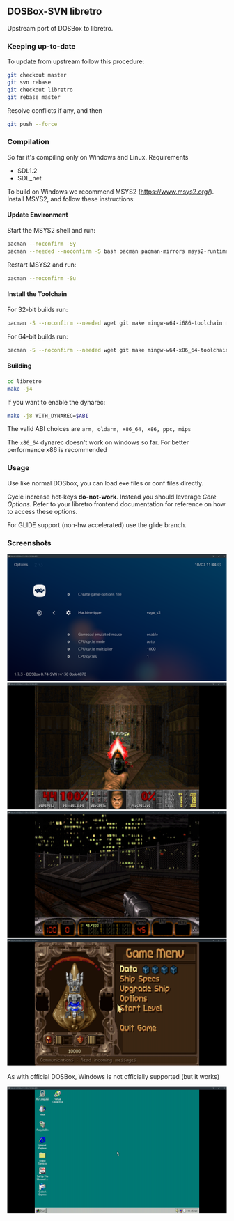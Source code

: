 ## DOSBox-SVN libretro

Upstream port of DOSBox to libretro.

### Keeping up-to-date
To update from upstream follow this procedure:

```bash
git checkout master
git svn rebase
git checkout libretro
git rebase master
```

Resolve conflicts if any, and then
```bash
git push --force
```

### Compilation
So far it's compiling only on Windows and Linux.
Requirements

- SDL1.2
- SDL_net

To build on Windows we recommend MSYS2 (https://www.msys2.org/).
Install MSYS2, and follow these instructions:

#### Update Environment

Start the MSYS2 shell and run:

```bash
pacman --noconfirm -Sy
pacman --needed --noconfirm -S bash pacman pacman-mirrors msys2-runtime
```

Restart MSYS2 and run:

```bash
pacman --noconfirm -Su
```

#### Install the Toolchain

For 32-bit builds run:

```bash
pacman -S --noconfirm --needed wget git make mingw-w64-i686-toolchain mingw-w64-i686-ntldd mingw-w64-i686-zlib mingw-w64-i686-pkg-config mingw-w64-i686-SDL2 mingw-w64-i686-SDL mingw-w64-i686-SDL_net
```

For 64-bit builds run:

```bash
pacman -S --noconfirm --needed wget git make mingw-w64-x86_64-toolchain mingw-w64-x86_64-ntldd mingw-w64-x86_64-zlib mingw-w64-x86_64-pkg-config mingw-w64-x86_64-SDL2 mingw-w64-x86_64-SDL mingw-w64-x86_64-SDL_net
```

#### Building

```bash
cd libretro
make -j4
```

If you want to enable the dynarec:

```bash
make -j8 WITH_DYNAREC=$ABI
```

The valid ABI choices are `arm, oldarm, x86_64, x86, ppc, mips`

The `x86_64` dynarec doesn't work on windows so far. For better performance x86 is recommended

### Usage

Use like normal DOSbox, you can load exe files or conf files directly.

Cycle increase hot-keys **do-not-work**. Instead you should leverage *Core Options*. Refer to your libretro frontend documentation for reference on how to access these options.

For GLIDE support (non-hw accelerated) use the glide branch.

### Screenshots

![RetroArch GUI](docs/images/screenshot_gui.png "RetroArch GUI")
![DOOM II](docs/images/screenshot_doom.png "DOOM II")
![Duke Nukem 3D](docs/images/screenshot_duke.png "Duke Nukem 3D")
![Tyrian](docs/images/screenshot_tyrian.png "Tyrian")

As with official DOSBox, Windows is not officially supported (but it works)

![Windows 95](docs/images/screenshot_win.png "Windows 95")






